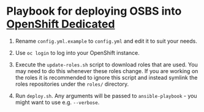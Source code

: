 Playbook for deploying OSBS into [OpenShift Dedicated](https://www.openshift.com/dedicated/)
============================================================================================

1. Rename `config.yml.example` to `config.yml` and edit it to suit your needs.

2. Use `oc login` to log into your OpenShift instance.

3. Execute the `update-roles.sh` script to download roles that are used. You
   may need to do this whenever these roles change. If you are working on the
   roles it is recommended to ignore this script and instead symlink the roles
   repositories under the `roles/` directory.

4. Run `deploy.sh`. Any arguments will be passed to `ansible-playbook` - you
   might want to use e.g. `--verbose`.
